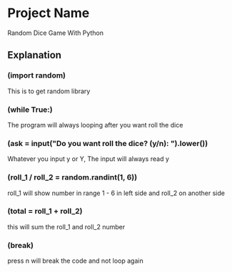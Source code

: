 # Project Name

Random Dice Game With Python

## Explanation

### (import random)
This is to get random library

### (while True:)
The program will always looping after you want roll the dice

### (ask = input("Do you want roll the dice? (y/n): ").lower())
Whatever you input y or Y, The input will always read y

### (roll_1 / roll_2 = random.randint(1, 6))
roll_1 will show number in range 1 - 6 in left side and roll_2 on another side

### (total = roll_1 + roll_2)
this will sum the roll_1 and roll_2 number

### (break)
press n will break the code and not loop again
